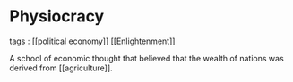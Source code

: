 # Physiocracy

tags
: [[political economy]] [[Enlightenment]]

A school of economic thought that believed that the wealth of nations was derived from [[agriculture]].

